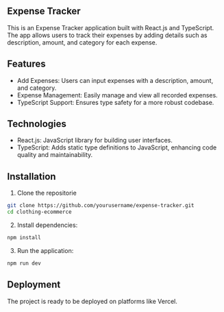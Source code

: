## Expense Tracker
This is an Expense Tracker application built with React.js and TypeScript. The app allows users to track their expenses by adding details such as description, amount, and category for each expense.

## Features
- Add Expenses: Users can input expenses with a description, amount, and category.
- Expense Management: Easily manage and view all recorded expenses.
- TypeScript Support: Ensures type safety for a more robust codebase.

## Technologies
- React.js: JavaScript library for building user interfaces.
- TypeScript: Adds static type definitions to JavaScript, enhancing code quality and maintainability.

## Installation
1) Clone the repositorie
```bash
git clone https://github.com/yourusername/expense-tracker.git
cd clothing-ecommerce
```
2) Install dependencies:
```bash
npm install
```

3) Run the application:

```bash
npm run dev
```

## Deployment
The project is ready to be deployed on platforms like Vercel.
